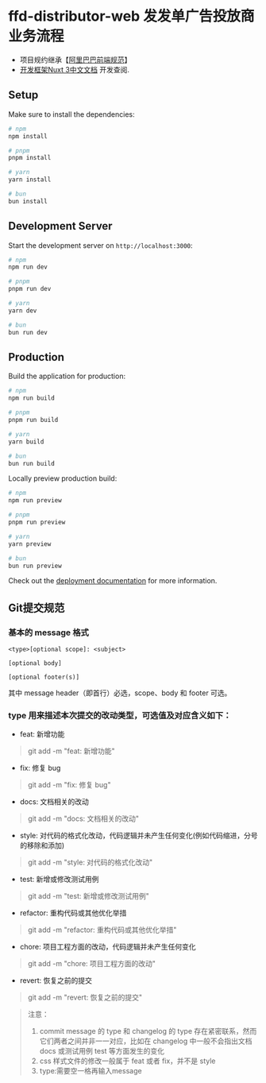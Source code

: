 # ffd-distributor-web 发发单广告投放商业务流程

- 项目规约继承【[阿里巴巴前端规范](https://alibaba.github.io/f2e-spec/zh/)】
- [开发框架Nuxt 3中文文档](https://www.nuxt.com.cn/) 开发查阅.


## Setup

Make sure to install the dependencies:

```bash
# npm
npm install

# pnpm
pnpm install

# yarn
yarn install

# bun
bun install
```

## Development Server

Start the development server on `http://localhost:3000`:

```bash
# npm
npm run dev

# pnpm
pnpm run dev

# yarn
yarn dev

# bun
bun run dev
```

## Production

Build the application for production:

```bash
# npm
npm run build

# pnpm
pnpm run build

# yarn
yarn build

# bun
bun run build
```

Locally preview production build:

```bash
# npm
npm run preview

# pnpm
pnpm run preview

# yarn
yarn preview

# bun
bun run preview
```

Check out the [deployment documentation](https://nuxt.com/docs/getting-started/deployment) for more information.

## Git提交规范
### 基本的 message 格式

```
<type>[optional scope]: <subject>

[optional body]

[optional footer(s)]
```

其中 message header（即首行）必选，scope、body 和 footer 可选。



### type 用来描述本次提交的改动类型，可选值及对应含义如下：

- feat: 新增功能

> git add -m "feat: 新增功能"

- fix: 修复 bug
> git add -m "fix: 修复 bug"

- docs: 文档相关的改动
> git add -m "docs: 文档相关的改动"

- style: 对代码的格式化改动，代码逻辑并未产生任何变化(例如代码缩进，分号的移除和添加)
> git add -m "style: 对代码的格式化改动"

- test: 新增或修改测试用例
> git add -m "test: 新增或修改测试用例"

- refactor: 重构代码或其他优化举措
> git add -m "refactor: 重构代码或其他优化举措"

- chore: 项目工程方面的改动，代码逻辑并未产生任何变化
> git add -m "chore: 项目工程方面的改动"

- revert: 恢复之前的提交
> git add -m "revert: 恢复之前的提交"

> 注意：
>
> 1. commit message 的 type 和 changelog 的 type 存在紧密联系，然而它们两者之间并非一一对应，比如在 changelog 中一般不会指出文档 docs 或测试用例 test 等方面发生的变化
> 2. css 样式文件的修改一般属于 feat 或者 fix，并不是 style
> 3. type:需要空一格再输入message